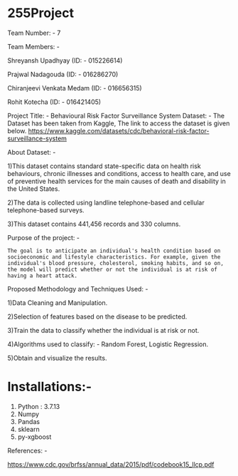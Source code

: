 # 255Project

Team Number: - 7

Team Members: - 

Shreyansh Upadhyay (ID: - 015226614)

Prajwal Nadagouda (ID: - 016286270)

Chiranjeevi Venkata Medam (ID: - 016656315)

Rohit Kotecha (ID: - 016421405)

Project Title: - Behavioural Risk Factor Surveillance System
Dataset: - 
The Dataset has been taken from Kaggle, The link to access the dataset is given below.
https://www.kaggle.com/datasets/cdc/behavioral-risk-factor-surveillance-system

About Dataset: -

1)This dataset contains standard state-specific data on health risk behaviours, chronic illnesses and conditions, access to health care, and use of preventive health services for the main causes of death and disability in the United States. 

2)The data is collected using landline telephone-based and cellular telephone-based surveys.

3)This dataset contains 441,456 records and 330 columns.

Purpose of the project: -
	
	The goal is to anticipate an individual's health condition based on socioeconomic and lifestyle characteristics. For example, given the individual's blood pressure, cholesterol, smoking habits, and so on, the model will predict whether or not the individual is at risk of having a heart attack.	

Proposed Methodology and Techniques Used: -

1)Data Cleaning and Manipulation.

2)Selection of features based on the disease to be predicted.

3)Train the data to classify whether the individual is at risk or not.

4)Algorithms used to classify: - Random Forest, Logistic Regression.

5)Obtain and visualize the results.


# Installations:-

1) Python : 3.7.13
2) Numpy
3) Pandas
4) sklearn
5) py-xgboost



References: -

https://www.cdc.gov/brfss/annual_data/2015/pdf/codebook15_llcp.pdf





